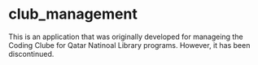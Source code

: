 # club_management
This is an application that was originally developed for manageing the Coding Clube for Qatar Natinoal Library programs. However, it has been discontinued.
